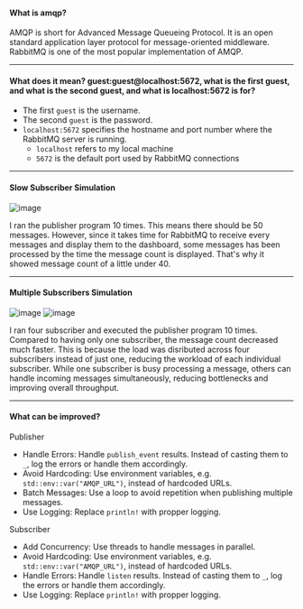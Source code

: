 #### What is amqp?

AMQP is short for Advanced Message Queueing Protocol. It is an open standard application layer protocol for message-oriented middleware. RabbitMQ is one of the most popular implementation of AMQP.

---

#### What does it mean? guest:guest@localhost:5672, what is the first guest, and what is the second guest, and what is localhost:5672 is for?

- The first `guest` is the username.
- The second `guest` is the password.
- `localhost:5672` specifies the hostname and port number where the RabbitMQ server is running.
  - `localhost` refers to my local machine
  - `5672` is the default port used by RabbitMQ connections

---

#### Slow Subscriber Simulation

![image](https://github.com/user-attachments/assets/e10fbce2-6e13-4137-baf7-d9e0253ec07a)

I ran the publisher program 10 times. This means there should be 50 messages. However, since it takes time for RabbitMQ to receive every messages and display them to the dashboard, some messages has been processed by the time the message count is displayed. That's why it showed message count of a little under 40.

---

#### Multiple Subscribers Simulation

![image](https://github.com/user-attachments/assets/6572e365-2808-487c-ace3-4fa876983da2)
![image](https://github.com/user-attachments/assets/23988da6-7c0e-48ea-8114-7df41b1665fc)

I ran four subscriber and executed the publisher program 10 times. Compared to having only one subscriber, the message count decreased much faster. This is because the load was disributed across four subscribers instead of just one, reducing the workload of each individual subscriber. While one subscriber is busy processing a message, others can handle incoming messages simultaneously, reducing bottlenecks and improving overall throughput.

---

#### What can be improved?

Publisher

- Handle Errors: Handle `publish_event` results. Instead of casting them to `_`, log the errors or handle them accordingly.
- Avoid Hardcoding: Use environment variables, e.g. `std::env::var("AMQP_URL")`, instead of hardcoded URLs.
- Batch Messages: Use a loop to avoid repetition when publishing multiple messages.
- Use Logging: Replace `println!` with propper logging.

Subscriber

- Add Concurrency: Use threads to handle messages in parallel.
- Avoid Hardcoding: Use environment variables, e.g. `std::env::var("AMQP_URL")`, instead of hardcoded URLs.
- Handle Errors: Handle `listen` results. Instead of casting them to `_`, log the errors or handle them accordingly.
- Use Logging: Replace `println!` with propper logging.
